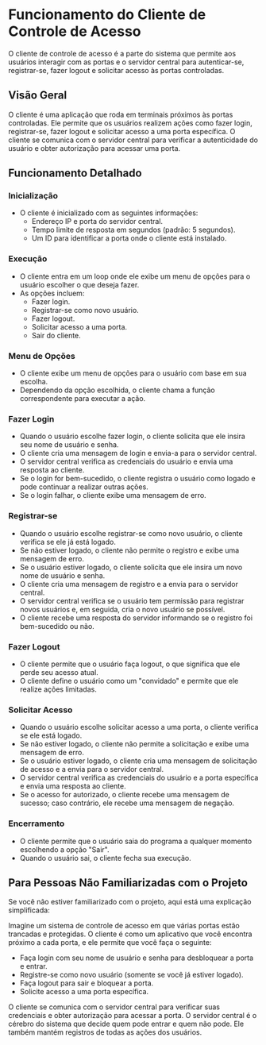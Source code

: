 # Funcionamento do Cliente de Controle de Acesso

O cliente de controle de acesso é a parte do sistema que permite aos usuários interagir com as portas e o servidor central para autenticar-se, registrar-se, fazer logout e solicitar acesso às portas controladas.

## Visão Geral

O cliente é uma aplicação que roda em terminais próximos às portas controladas. Ele permite que os usuários realizem ações como fazer login, registrar-se, fazer logout e solicitar acesso a uma porta específica. O cliente se comunica com o servidor central para verificar a autenticidade do usuário e obter autorização para acessar uma porta.

## Funcionamento Detalhado

### Inicialização

- O cliente é inicializado com as seguintes informações:
  - Endereço IP e porta do servidor central.
  - Tempo limite de resposta em segundos (padrão: 5 segundos).
  - Um ID para identificar a porta onde o cliente está instalado.

### Execução

- O cliente entra em um loop onde ele exibe um menu de opções para o usuário escolher o que deseja fazer.
- As opções incluem:
  - Fazer login.
  - Registrar-se como novo usuário.
  - Fazer logout.
  - Solicitar acesso a uma porta.
  - Sair do cliente.

### Menu de Opções

- O cliente exibe um menu de opções para o usuário com base em sua escolha.
- Dependendo da opção escolhida, o cliente chama a função correspondente para executar a ação.

### Fazer Login

- Quando o usuário escolhe fazer login, o cliente solicita que ele insira seu nome de usuário e senha.
- O cliente cria uma mensagem de login e envia-a para o servidor central.
- O servidor central verifica as credenciais do usuário e envia uma resposta ao cliente.
- Se o login for bem-sucedido, o cliente registra o usuário como logado e pode continuar a realizar outras ações.
- Se o login falhar, o cliente exibe uma mensagem de erro.

### Registrar-se

- Quando o usuário escolhe registrar-se como novo usuário, o cliente verifica se ele já está logado.
- Se não estiver logado, o cliente não permite o registro e exibe uma mensagem de erro.
- Se o usuário estiver logado, o cliente solicita que ele insira um novo nome de usuário e senha.
- O cliente cria uma mensagem de registro e a envia para o servidor central.
- O servidor central verifica se o usuário tem permissão para registrar novos usuários e, em seguida, cria o novo usuário se possível.
- O cliente recebe uma resposta do servidor informando se o registro foi bem-sucedido ou não.

### Fazer Logout

- O cliente permite que o usuário faça logout, o que significa que ele perde seu acesso atual.
- O cliente define o usuário como um "convidado" e permite que ele realize ações limitadas.

### Solicitar Acesso

- Quando o usuário escolhe solicitar acesso a uma porta, o cliente verifica se ele está logado.
- Se não estiver logado, o cliente não permite a solicitação e exibe uma mensagem de erro.
- Se o usuário estiver logado, o cliente cria uma mensagem de solicitação de acesso e a envia para o servidor central.
- O servidor central verifica as credenciais do usuário e a porta específica e envia uma resposta ao cliente.
- Se o acesso for autorizado, o cliente recebe uma mensagem de sucesso; caso contrário, ele recebe uma mensagem de negação.

### Encerramento

- O cliente permite que o usuário saia do programa a qualquer momento escolhendo a opção "Sair".
- Quando o usuário sai, o cliente fecha sua execução.

## Para Pessoas Não Familiarizadas com o Projeto

Se você não estiver familiarizado com o projeto, aqui está uma explicação simplificada:

Imagine um sistema de controle de acesso em que várias portas estão trancadas e protegidas. O cliente é como um aplicativo que você encontra próximo a cada porta, e ele permite que você faça o seguinte:

- Faça login com seu nome de usuário e senha para desbloquear a porta e entrar.
- Registre-se como novo usuário (somente se você já estiver logado).
- Faça logout para sair e bloquear a porta.
- Solicite acesso a uma porta específica.

O cliente se comunica com o servidor central para verificar suas credenciais e obter autorização para acessar a porta. O servidor central é o cérebro do sistema que decide quem pode entrar e quem não pode. Ele também mantém registros de todas as ações dos usuários.